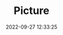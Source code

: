 ---
weight: 1
images:
- /images/edited/27.jpeg
title: Picture
date: 2022-09-27 12:33:25
tags: [luminarneo,work,dmcg7,boat]
---